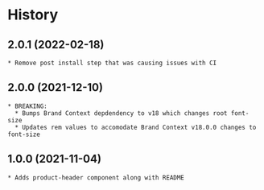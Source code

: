 # History

## 2.0.1 (2022-02-18)
    * Remove post install step that was causing issues with CI

## 2.0.0 (2021-12-10)
    * BREAKING:
      * Bumps Brand Context depdendency to v18 which changes root font-size
      * Updates rem values to accomodate Brand Context v18.0.0 changes to font-size

## 1.0.0 (2021-11-04)
	* Adds product-header component along with README
